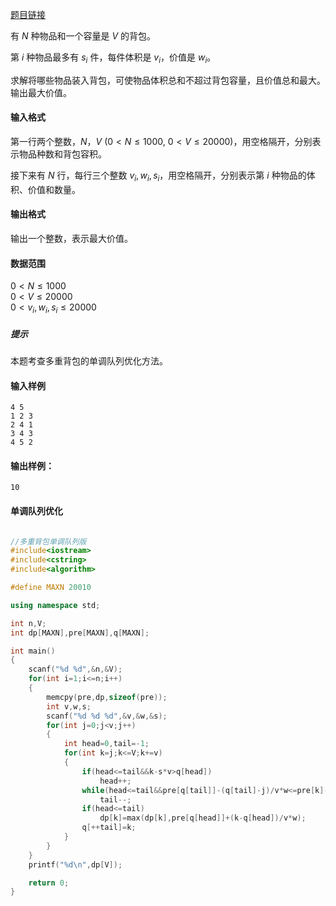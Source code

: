 [题目链接](https://www.acwing.com/problem/content/6/)

有 $N$ 种物品和一个容量是 $V$ 的背包。

第 $i$ 种物品最多有 $s_i$ 件，每件体积是 $v_i$，价值是 $w_i$。

求解将哪些物品装入背包，可使物品体积总和不超过背包容量，且价值总和最大。  
输出最大价值。

#### 输入格式

第一行两个整数，$N，V$ $(0 \lt N \le 1000$, $0 \lt V \le 20000)$，用空格隔开，分别表示物品种数和背包容积。

接下来有 $N$ 行，每行三个整数 $v_i, w_i, s_i$，用空格隔开，分别表示第 $i$ 种物品的体积、价值和数量。

#### 输出格式

输出一个整数，表示最大价值。

#### 数据范围

$0 \lt N \le 1000$  
$0 \lt V \le 20000$  
$0 \lt v_i, w_i, s_i \le 20000$

##### 提示

本题考查多重背包的单调队列优化方法。

#### 输入样例

    4 5
    1 2 3
    2 4 1
    3 4 3
    4 5 2
    

#### 输出样例：

    10

#### 单调队列优化


```cpp

//多重背包单调队列版
#include<iostream>
#include<cstring>
#include<algorithm>

#define MAXN 20010

using namespace std;

int n,V;
int dp[MAXN],pre[MAXN],q[MAXN];

int main()
{
    scanf("%d %d",&n,&V);
    for(int i=1;i<=n;i++)
    {
        memcpy(pre,dp,sizeof(pre));
        int v,w,s;
        scanf("%d %d %d",&v,&w,&s);
        for(int j=0;j<v;j++)
        {
            int head=0,tail=-1;
            for(int k=j;k<=V;k+=v)
            {
                if(head<=tail&&k-s*v>q[head])
                    head++;
                while(head<=tail&&pre[q[tail]]-(q[tail]-j)/v*w<=pre[k]-(k-j)/v*w)
                    tail--;
                if(head<=tail)
                    dp[k]=max(dp[k],pre[q[head]]+(k-q[head])/v*w);
                q[++tail]=k;
            }
        }
    }
    printf("%d\n",dp[V]);

    return 0;
}

```